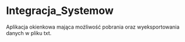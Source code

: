 # Integracja_Systemow
Aplikacja okienkowa mająca możliwość pobrania oraz wyeksportowania danych w pliku txt.
